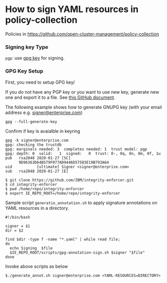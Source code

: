 # How to sign YAML resources in policy-collection 

 Policies in https://github.com/open-cluster-management/policy-collection

### Signing key Type
`pgp`: use [gpg key](https://www.gnupg.org/index.html) for signing.


### GPG Key Setup

First, you need to setup GPG key/

If you do not have any PGP key or you want to use new key, generate new one and export it to a file. See [this GitHub document](https://docs.github.com/en/free-pro-team@latest/github/authenticating-to-github/generating-a-new-gpg-key).

The following example shows how to generate GNUPG key (with your email address e.g. signer@enterprise.com)

```
gpg --full-generate-key

```

Confirm if key is avaialble in keyring

```
gpg -k signer@enterprise.com
gpg: checking the trustdb
gpg: marginals needed: 3  completes needed: 1  trust model: pgp
gpg: depth: 0  valid:   1  signed:   0  trust: 0-, 0q, 0n, 0m, 0f, 1u
pub   rsa2048 2020-01-27 [SC]
      9D96363D64B579F077AD9446D57583E19B793A64
uid           [ultimate] Signer <signer@enterprise.com>
sub   rsa2048 2020-01-27 [E]

```

```
$ git clone https://github.com/IBM/integrity-enforcer.git
$ cd integrity-enforcer
$ pwd /home/repo/integrity-enforcer
$ export IE_REPO_ROOT=/home/repo/integrity-enforcer

```




Sample script `generatio_annotation.sh` to apply signature annotations on YAML resources in a directory.


```
#!/bin/bash

signer = $1
dir = $2

find $dir -type f -name "*.yaml" | while read file;
do
  echo Signing  $file
  $IE_REPO_ROOT/scripts/gpg-annotation-sign.sh $signer "$file"
done
```

Invoke above scripts as below


```
$./generate_annot.sh signer@enterprise.com <YAML-RESOURCES=DIRECTORY>
```






